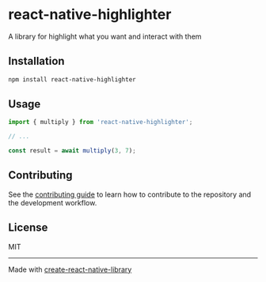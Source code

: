 # react-native-highlighter

A library for highlight what you want and interact with them

## Installation

```sh
npm install react-native-highlighter
```

## Usage

```js
import { multiply } from 'react-native-highlighter';

// ...

const result = await multiply(3, 7);
```

## Contributing

See the [contributing guide](CONTRIBUTING.md) to learn how to contribute to the repository and the development workflow.

## License

MIT

---

Made with [create-react-native-library](https://github.com/callstack/react-native-builder-bob)
